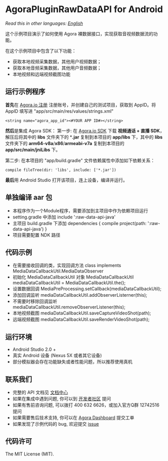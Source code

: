 # AgoraPluginRawDataAPI for Android

*Read this in other languages: [English](README.en.md)*

这个示例项目演示了如何使用 Agora 裸数据接口，实现获取音视频数据流的功能。

在这个示例项目中包含了以下功能：

- 获取本地视频采集数据，其他用户视频数据；
- 获取本地音频采集数据，其他用户音频数据；
- 本地视频和远端视频截图功能

## 运行示例程序
**首先**在 [Agora.io 注册](https://dashboard.agora.io/cn/signup/) 注册账号，并创建自己的测试项目，获取到 AppID。将 AppID 填写进 "app/src/main/res/values/strings.xml"

```
<string name="agora_app_id"><#YOUR APP ID#></string>
```

**然后**是集成 Agora SDK：
 第一步: 在 [Agora.io SDK](https://www.agora.io/cn/download/) 下载 **视频通话 + 直播 SDK**，解压后将其中的 **libs** 文件夹下的 ***.jar** 复制到本项目的 **app/libs** 下，其中的 **libs** 文件夹下的 **arm64-v8a**/**x86**/**armeabi-v7a** 复制到本项目的 **app/src/main/jniLibs** 下。

 第二步: 在本项目的 "app/build.gradle" 文件依赖属性中添加如下依赖关系：

```
compile fileTree(dir: 'libs', include: ['*.jar'])
```

**最后**用 Android Studio 打开该项目，连上设备，编译并运行。


## 单独编译 aar 包
- 本程序作为一个Module程序，需要添加到主项目中作为依赖项目运行
- setting.gradle 中添加  include ':raw-data-api-java'
- 主项目 build.gradle 下添加 
	dependencies {
	    compile project(path: ':raw-data-api-java')
	}
- 项目需要配置 NDK 路径


## 代码示例
- 在需要接收回调的类，实现回调方法       class implements MediaDataCallbackUtil.MediaDataObserver
- 初始化 MediaDataCallbackUtil 对象    MediaDataCallbackUtil mediaDataCallbackUtil = MediaDataCallbackUtil.the();
- 设置数据回调                         MediaPreProcessing.setCallback(mediaDataCallbackUtil);
- 添加回调监听                         mediaDataCallbackUtil.addObserverListerner(this);
- 不需要时移除回调监听                  mediaDataCallbackUtil.removeObserverListener(this);
- 本地视频截图                         mediaDataCallbackUtil.saveCaptureVideoShot(path);
- 远端视频截图                         mediaDataCallbackUtil.saveRenderVideoShot(path);

## 运行环境
- Android Studio 2.0 +
- 真实 Android 设备 (Nexus 5X 或者其它设备)
- 部分模拟器会存在功能缺失或者性能问题，所以推荐使用真机

## 联系我们
- 完整的 API 文档见 [文档中心](https://docs.agora.io/cn/)
- 如果在集成中遇到问题, 你可以到 [开发者社区](https://dev.agora.io/cn/) 提问
- 如果有售前咨询问题, 可以拨打 400 632 6626，或加入官方Q群 12742516 提问
- 如果需要售后技术支持, 你可以在 [Agora Dashboard](https://dashboard.agora.io) 提交工单
- 如果发现了示例代码的 bug, 欢迎提交 [issue](https://github.com/AgoraIO/Wawaji/issues)

## 代码许可
The MIT License (MIT).
